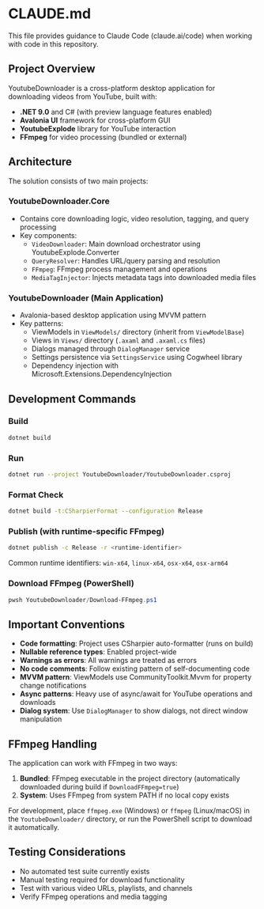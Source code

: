 # CLAUDE.md

This file provides guidance to Claude Code (claude.ai/code) when working with code in this repository.

## Project Overview

YoutubeDownloader is a cross-platform desktop application for downloading videos from YouTube, built with:
- **.NET 9.0** and C# (with preview language features enabled)
- **Avalonia UI** framework for cross-platform GUI
- **YoutubeExplode** library for YouTube interaction
- **FFmpeg** for video processing (bundled or external)

## Architecture

The solution consists of two main projects:

### YoutubeDownloader.Core
- Contains core downloading logic, video resolution, tagging, and query processing
- Key components:
  - `VideoDownloader`: Main download orchestrator using YoutubeExplode.Converter
  - `QueryResolver`: Handles URL/query parsing and resolution
  - `FFmpeg`: FFmpeg process management and operations
  - `MediaTagInjector`: Injects metadata tags into downloaded media files

### YoutubeDownloader (Main Application)
- Avalonia-based desktop application using MVVM pattern
- Key patterns:
  - ViewModels in `ViewModels/` directory (inherit from `ViewModelBase`)
  - Views in `Views/` directory (`.axaml` and `.axaml.cs` files)
  - Dialogs managed through `DialogManager` service
  - Settings persistence via `SettingsService` using Cogwheel library
  - Dependency injection with Microsoft.Extensions.DependencyInjection

## Development Commands

### Build
```bash
dotnet build
```

### Run
```bash
dotnet run --project YoutubeDownloader/YoutubeDownloader.csproj
```

### Format Check
```bash
dotnet build -t:CSharpierFormat --configuration Release
```

### Publish (with runtime-specific FFmpeg)
```bash
dotnet publish -c Release -r <runtime-identifier>
```
Common runtime identifiers: `win-x64`, `linux-x64`, `osx-x64`, `osx-arm64`

### Download FFmpeg (PowerShell)
```powershell
pwsh YoutubeDownloader/Download-FFmpeg.ps1
```

## Important Conventions

- **Code formatting**: Project uses CSharpier auto-formatter (runs on build)
- **Nullable reference types**: Enabled project-wide
- **Warnings as errors**: All warnings are treated as errors
- **No code comments**: Follow existing pattern of self-documenting code
- **MVVM pattern**: ViewModels use CommunityToolkit.Mvvm for property change notifications
- **Async patterns**: Heavy use of async/await for YouTube operations and downloads
- **Dialog system**: Use `DialogManager` to show dialogs, not direct window manipulation

## FFmpeg Handling

The application can work with FFmpeg in two ways:
1. **Bundled**: FFmpeg executable in the project directory (automatically downloaded during build if `DownloadFFmpeg=true`)
2. **System**: Uses FFmpeg from system PATH if no local copy exists

For development, place `ffmpeg.exe` (Windows) or `ffmpeg` (Linux/macOS) in the `YoutubeDownloader/` directory, or run the PowerShell script to download it automatically.

## Testing Considerations

- No automated test suite currently exists
- Manual testing required for download functionality
- Test with various video URLs, playlists, and channels
- Verify FFmpeg operations and media tagging